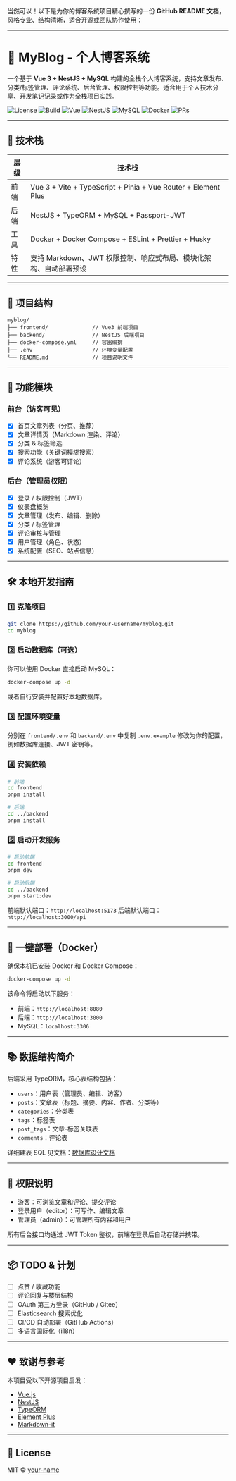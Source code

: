 当然可以！以下是为你的博客系统项目精心撰写的一份 **GitHub README 文档**，风格专业、结构清晰，适合开源或团队协作使用：

---

# 📝 MyBlog - 个人博客系统

一个基于 **Vue 3 + NestJS + MySQL** 构建的全栈个人博客系统，支持文章发布、分类/标签管理、评论系统、后台管理、权限控制等功能。适合用于个人技术分享、开发笔记记录或作为全栈项目实践。

![License](https://img.shields.io/github/license/MIT)
![Build](https://img.shields.io/github/actions/workflow/status/your-username/myblog/ci.yml?label=Build&logo=github-actions&style=flat-square)
![Vue](https://img.shields.io/badge/frontend-Vue3-42b883?logo=vue.js)
![NestJS](https://img.shields.io/badge/backend-NestJS-e0234e?logo=nestjs)
![MySQL](https://img.shields.io/badge/database-MySQL-4479A1?logo=mysql)
![Docker](https://img.shields.io/badge/deploy-Docker-blue?logo=docker)
![PRs](https://img.shields.io/badge/PRs-welcome-brightgreen?style=flat-square)

---

## 🔧 技术栈

| 层级 | 技术栈                                                           |
| -- | ------------------------------------------------------------- |
| 前端 | Vue 3 + Vite + TypeScript + Pinia + Vue Router + Element Plus |
| 后端 | NestJS + TypeORM + MySQL + Passport-JWT                       |
| 工具 | Docker + Docker Compose + ESLint + Prettier + Husky           |
| 特性 | 支持 Markdown、JWT 权限控制、响应式布局、模块化架构、自动部署预设                       |

---

## 🧩 项目结构

```
myblog/
├── frontend/              // Vue3 前端项目
├── backend/               // NestJS 后端项目
├── docker-compose.yml     // 容器编排
├── .env                   // 环境变量配置
└── README.md              // 项目说明文件
```

---

## 🚀 功能模块

### 前台（访客可见）

* [x] 首页文章列表（分页、推荐）
* [x] 文章详情页（Markdown 渲染、评论）
* [x] 分类 & 标签筛选
* [x] 搜索功能（关键词模糊搜索）
* [x] 评论系统（游客可评论）

### 后台（管理员权限）

* [x] 登录 / 权限控制（JWT）
* [x] 仪表盘概览
* [x] 文章管理（发布、编辑、删除）
* [x] 分类 / 标签管理
* [x] 评论审核与管理
* [x] 用户管理（角色、状态）
* [x] 系统配置（SEO、站点信息）

---

## 🛠️ 本地开发指南

### 1️⃣ 克隆项目

```bash
git clone https://github.com/your-username/myblog.git
cd myblog
```

### 2️⃣ 启动数据库（可选）

你可以使用 Docker 直接启动 MySQL：

```bash
docker-compose up -d
```

或者自行安装并配置好本地数据库。

### 3️⃣ 配置环境变量

分别在 `frontend/.env` 和 `backend/.env` 中复制 `.env.example` 修改为你的配置，例如数据库连接、JWT 密钥等。

### 4️⃣ 安装依赖

```bash
# 前端
cd frontend
pnpm install

# 后端
cd ../backend
pnpm install
```

### 5️⃣ 启动开发服务

```bash
# 启动前端
cd frontend
pnpm dev

# 启动后端
cd ../backend
pnpm start:dev
```

前端默认端口：`http://localhost:5173`
后端默认端口：`http://localhost:3000/api`

---

## 🐳 一键部署（Docker）

确保本机已安装 Docker 和 Docker Compose：

```bash
docker-compose up -d
```

该命令将启动以下服务：

* 前端：`http://localhost:8080`
* 后端：`http://localhost:3000`
* MySQL：`localhost:3306`

---

## 📚 数据结构简介

后端采用 TypeORM，核心表结构包括：

* `users`：用户表（管理员、编辑、访客）
* `posts`：文章表（标题、摘要、内容、作者、分类等）
* `categories`：分类表
* `tags`：标签表
* `post_tags`：文章-标签关联表
* `comments`：评论表

详细建表 SQL 见文档：[数据库设计文档](./docs/database.md)

---

## 🔐 权限说明

* 游客：可浏览文章和评论、提交评论
* 登录用户（editor）：可写作、编辑文章
* 管理员（admin）：可管理所有内容和用户

所有后台接口均通过 JWT Token 鉴权，前端在登录后自动存储并携带。

---

## 📦 TODO & 计划

* [ ] 点赞 / 收藏功能
* [ ] 评论回复与楼层结构
* [ ] OAuth 第三方登录（GitHub / Gitee）
* [ ] Elasticsearch 搜索优化
* [ ] CI/CD 自动部署（GitHub Actions）
* [ ] 多语言国际化（i18n）

---

## ❤️ 致谢与参考

本项目受以下开源项目启发：

* [Vue.js](https://vuejs.org/)
* [NestJS](https://nestjs.com/)
* [TypeORM](https://typeorm.io/)
* [Element Plus](https://element-plus.org/)
* [Markdown-it](https://github.com/markdown-it/markdown-it)

---

## 📄 License

MIT © [your-name](https://github.com/HonkerAcmen)

